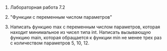 1) Лабораторная работа 7.2

2) "Функции с переменным числом параметров"

3)  Написать функцию max с переменным числом параметров, 
которая находит минимальное из чисел типа int. Написать
вызывающую функцию main, которая обращается к функции 
min не менее трех раз с количеством параметров 5, 10, 12.
